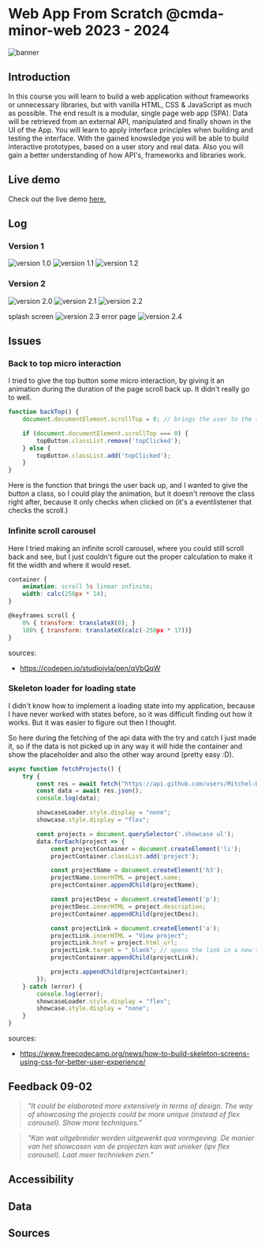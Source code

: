 # Web App From Scratch @cmda-minor-web 2023 - 2024

![banner](./docs/assets/images/banner.png)

## Introduction

In this course you will learn to build a web application without frameworks or unnecessary libraries, but with vanilla HTML, CSS & JavaScript as much as possible. The end result is a modular, single page web app (SPA). Data will be retrieved from an external API, manipulated and finally shown in the UI of the App. You will learn to apply interface principles when building and testing the interface. With the gained knowsledge you will be able to build interactive prototypes, based on a user story and real data. Also you will gain a better understanding of how API's, frameworks and libraries work.

## Live demo

Check out the live demo [here.](https://mitchel-ds.github.io/web-app-from-scratch-2324/)


## Log

### Version 1

![version 1.0](./docs/assets/images/version_1.0.png)
![version 1.1](./docs/assets/images/version_1.1.png)
![version 1.2](./docs/assets/images/version_1.2.png)

### Version 2

![version 2.0](./docs/assets/images/version_2.0.png)
![version 2.1](./docs/assets/images/version_2.1.png)
![version 2.2](./docs/assets/images/version_2.2.png)

splash screen
![version 2.3](./docs/assets/images/version_2.3.png)
error page
![version 2.4](./docs/assets/images/version_2.4.png)

## Issues

### Back to top micro interaction

I tried to give the top button some micro interaction, by giving it an animation during the duration of the page scroll back up. It didn't really go to well. 

```js
function backTop() {
    document.documentElement.scrollTop = 0; // brings the user to the top of the page

    if (document.documentElement.scrollTop === 0) {
        topButton.classList.remove('topClicked');
    } else {
        topButton.classList.add('topClicked');
    }
}
```
Here is the function that brings the user back up, and I wanted to give the button a class, so I could play the animation, but it doesn't remove the class right after, because it only checks when clicked on (it's a eventlistener that checks the scroll.)

### Infinite scroll carousel

Here I tried making an infinite scroll carousel, where you could still scroll back and see, but I just couldn't figure out the proper calculation to make it fit the width and where it would reset.

```css
container {
    animation: scroll 5s linear infinite;
	width: calc(250px * 14);
}
```

```js
@keyframes scroll {
	0% { transform: translateX(0); }
	100% { transform: translateX(calc(-250px * 17))}
}
```

sources: 
- https://codepen.io/studiojvla/pen/qVbQqW


### Skeleton loader for loading state

I didn't know how to implement a loading state into my application, because I have never worked with states before, so it was difficult finding out how it works. But it was easier to figure out then I thought.

So here during the fetching of the api data with the try and catch I just made it, so if the data is not picked up in any way it will hide the container and show the placeholder and also the other way around (pretty easy :D).

```js
async function fetchProjects() {
    try {
        const res = await fetch("https://api.github.com/users/Mitchel-DS/repos");
        const data = await res.json();
        console.log(data);

        showcaseLoader.style.display = "none";
        showcase.style.display = "flex";

        const projects = document.querySelector('.showcase ul');
        data.forEach(project => {
            const projectContainer = document.createElement('li');
            projectContainer.classList.add('project');

            const projectName = document.createElement('h3');
            projectName.innerHTML = project.name;
            projectContainer.appendChild(projectName);

            const projectDesc = document.createElement('p');
            projectDesc.innerHTML = project.description;
            projectContainer.appendChild(projectDesc);

            const projectLink = document.createElement('a');
            projectLink.innerHTML = "View project";
            projectLink.href = project.html_url;
            projectLink.target = "_blank"; // opens the link in a new tab
            projectContainer.appendChild(projectLink);

            projects.appendChild(projectContainer);
        });
    } catch (error) {
        console.log(error);
        showcaseLoader.style.display = "flex";
        showcase.style.display = "none";
    }
}
```

sources: 
- https://www.freecodecamp.org/news/how-to-build-skeleton-screens-using-css-for-better-user-experience/

## Feedback 09-02

> *"It could be elaborated more extensively in terms of design. The way of showcasing the projects could be more unique (instead of flex carousel). Show more techniques."*

> *"Kan wat uitgebreider worden uitgewerkt qua vormgeving. De manier van het showcasen van de projecten kan wat unieker (ipv flex carousel). Laat meer technieken zien."*

## Accessibility

## Data 

## Sources
